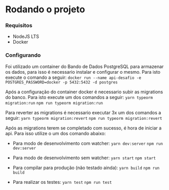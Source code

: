 # Rodando o projeto

### Requisitos

- NodeJS LTS
- Docker

### Configurando

Foi utilizado um container do Bando de Dados PostgreSQL para armazenar os dados, para isso é necessario instalar e configurar o mesmo.
Para isto execute o comando a seguir:
`docker run --name api-desafio -e POSTGRES_PASSWORD=docker -p 5432:5432 -d postgres`

Após a configuração do container docker é necessario subir as migrations do banco.
Para isto execute um dos comandos a seguir:
`yarn typeorm migration:run`
`npm run typeorm migration:run`

Para reverter as migrations é necessario executar 3x um dos comandos a seguir:
`yarn typeorm migration:revert`
`npm run typeorm migration:revert`

Após as migrations terem se completado com sucesso, é hora de iniciar a api. Para isso utilize o um dos comando abaixo:

- Para modo de desenvolvimento com watcher:
  `yarn dev:server`
  `npm run dev:server`

- Para modo de desenvolvimento sem watcher:
  `yarn start`
  `npm start`

- Para compilar para produção (não testado ainda):
  `yarn build`
  `npm run build`

- Para realizar os testes:
  `yarn test`
  `npm run test`
